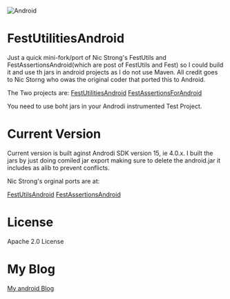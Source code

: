 ![Android](https://github.com/shareme/FestAssertionsForAndroid/raw/master/readme.assets/android-jelly-bean.png)


FestUtilitiesAndroid
====================

Just  a quick mini-fork/port of   Nic Strong's FestUtils and FestAssertionsAndroid(which are post of FestUtils and Fest)
so I could build it and use th jars in android projects as I do not use Maven. All credit goes to Nic Storng who owas the original coder that 
ported this to Android.

The Two projects are:
[FestUtilitiesAndroid](https://github.com/shareme/FestUtilitiesAndroid)
[FestAssertionsForAndroid](https://github.com/shareme/FestAssertionsForAndroid)

You need to use boht jars in your Androdi instrumented Test Project.

Current Version
===============

Current version is built aginst Androdi SDK version 15, ie 4.0.x. I built the jars by just doing comiled jar export
making sure to delete the android.jar it includes as alib to prevent conflicts.


Nic Strong's orginal ports are at:

[FestUtilsAndroid](https://github.com/nicstrong/fest-util-android)
[FestAssertionsAndroid](https://github.com/nicstrong/fest-assertions-android)

License
========

Apache 2.0 License

My Blog
========

[My android Blog](http://fredgrott.wordpress.com)

